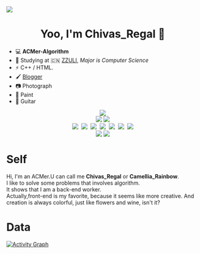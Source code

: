 <img src = 'https://s2.loli.net/2021/12/12/SLq1DYXb2QpONgR.png' />  
<h1 align="center"><b> Yoo, I'm Chivas_Regal 👋 </b></h1>


- 💻 **ACMer-Algorithm**
- 📖 Studying at 🇨🇳 [ZZULI](http://www.zzuli.edu.cn/), _Major is Computer Science_
- ⚡ C++ / HTML.
- 🖌️ [Blogger](https://www.chivas-regal.top)
- 📷 Photograph 
- 🎨 Paint
- 🎸 Guitar

<p align="center"><img src="https://img.shields.io/badge/-Algorithms-29beb0?style=for-the-badge&logo=thealgorithms&labelColor=ffffff&color=#01BCB4"><br>
  <img src="https://img.shields.io/badge/ACM-math-red">&nbsp;<img src="https://img.shields.io/badge/ACM-graph-orange"><br>
  <img src="https://img.shields.io/badge/-C++-29beb0?style=flat&logo=cplusplus&labelColor=000000&color=004488">&nbsp;
  <img src="https://img.shields.io/badge/-Java-29beb0?style=flat&logo=java&labelColor=000000&color=F16578">&nbsp;
  <img src="https://img.shields.io/badge/-Vue.js-29beb0?style=flat&logo=vue.js&labelColor=ffffff&color=4FC08D">&nbsp;
  <img src="https://img.shields.io/badge/-HTML5-29beb0?style=flat&logo=HTML5&labelColor=ffffff&color=E34F27">&nbsp;
  <img src="https://img.shields.io/badge/-CSS3-29beb0?style=flat&logo=CSS3&labelColor=000000&color=E3D91A">&nbsp;
  <img src="https://img.shields.io/badge/-LaTeX-29beb0?style=flat&logo=latex&labelColor=000000&color=99D5E3">&nbsp;
  <img src="https://img.shields.io/badge/-JavaScript-29beb0?style=flat&logo=JavaScript&labelColor=ffffff&color=F7DF1E"><br>
  <img src="https://badgen.net/github/checks/node-formidable/node-formidable/master/macos">&nbsp;<img src="https://badgen.net/github/checks/node-formidable/node-formidable/master/ubuntu?label=linux"><br>
</p>

# Self
Hi, I'm an ACMer.U can call me <b>Chivas_Regal</b> or <b>Camellia_Rainbow</b>.  
I like to solve some problems that involves algorithm.  
It shows that I am a back-end worker.  
Actually,front-end is my favorite, because it seems like more creative.
And creation is always colorful, just like flowers and wine, isn't it?

# Data
[![Activity Graph](https://activity-graph.herokuapp.com/graph?username=Chivas-Regal&theme=xcode)](https://github.com/ashutosh00710/github-readme-activity-graph)

